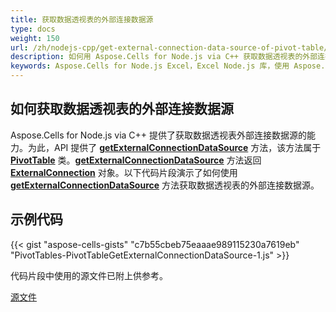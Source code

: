 ```yaml
---
title: 获取数据透视表的外部连接数据源
type: docs
weight: 150
url: /zh/nodejs-cpp/get-external-connection-data-source-of-pivot-table/
description: 如何用 Aspose.Cells for Node.js via C++ 获取数据透视表的外部连接数据源。
keywords: Aspose.Cells for Node.js Excel，Excel Node.js 库，使用 Aspose.Cells for Node.js via C++ 获取数据透视表的外部连接数据源
---
```


## **如何获取数据透视表的外部连接数据源**

Aspose.Cells for Node.js via C++ 提供了获取数据透视表外部连接数据源的能力。为此，API 提供了 [**getExternalConnectionDataSource**](https://reference.aspose.com/cells/nodejs-cpp/pivottable/#getExternalConnectionDataSource--) 方法，该方法属于 [**PivotTable**](https://reference.aspose.com/cells/nodejs-cpp/pivottable/) 类。[**getExternalConnectionDataSource**](https://reference.aspose.com/cells/nodejs-cpp/pivottable/#getExternalConnectionDataSource--) 方法返回 [**ExternalConnection**](https://reference.aspose.com/cells/nodejs-cpp/externalconnection/) 对象。以下代码片段演示了如何使用 [**getExternalConnectionDataSource**](https://reference.aspose.com/cells/nodejs-cpp/pivottable/#getExternalConnectionDataSource--) 方法获取数据透视表的外部连接数据源。

## **示例代码**

{{< gist "aspose-cells-gists" "c7b55cbeb75eaaae989115230a7619eb" "PivotTables-PivotTableGetExternalConnectionDataSource-1.js" >}}

代码片段中使用的源文件已附上供参考。

[源文件](104398862.xlsx)
